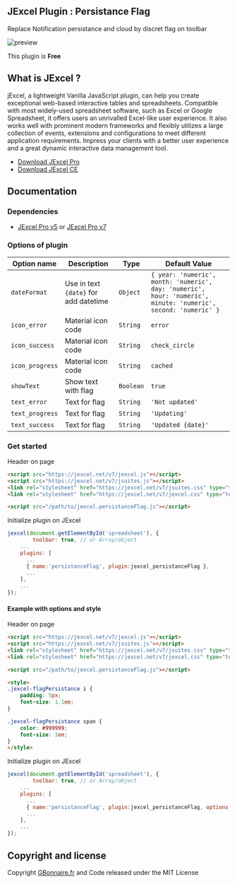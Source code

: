 
## JExcel Plugin : Persistance Flag

 Replace Notification persistance and cloud by discret flag on toolbar

![preview](https://user-images.githubusercontent.com/52194475/94907348-4e4ed600-04a0-11eb-9039-30c5feadb5ca.png)


This plugin is **Free**

## What is JExcel ?

jExcel, a lightweight Vanilla JavaScript plugin, can help you create exceptional web-based interactive tables and spreadsheets. Compatible with most widely-used spreadsheet software, such as Excel or Google Spreadsheet, it offers users an unrivalled Excel-like user experience. It also works well with prominent modern frameworks and flexibly utilizes a large collection of events, extensions and configurations to meet different application requirements. Impress your clients with a better user experience and a great dynamic interactive data management tool.

- [Download JExcel Pro](https://www.jexcel.net) 
- [Download JExcel CE](https://bossanova.uk/jexcel/)

## Documentation

### Dependencies

- [JExcel Pro v5](https://www.jexcel.net/v5) or [JExcel Pro v7](https://www.jexcel.net/v7)  

### Options of plugin

<table>
	<thead>
		<tr>
			<th>Option name</th>
			<th>Description</th>
			<th>Type</th>
			<th>Default Value</th>
		</tr>
	</thead>
	<tbody>
  <tr>
			<td><code>dateFormat</code></td>
			<td>Use in text <code>{date}</code> for add datetime</td>
			<td><code>Object</code></td>
			<td><code>{ year: 'numeric', month: 'numeric', day: 'numeric', hour: 'numeric', minute: 'numeric', second: 'numeric' }</code></td>
		</tr>
		<tr>
			<td><code>icon_error</code></td>
			<td>Material icon code</td>
			<td><code>String</code></td>
			<td><code>error</code></td>
		</tr>
    <tr>
			<td><code>icon_success</code></td>
			<td>Material icon code</td>
			<td><code>String</code></td>
			<td><code>check_circle</code></td>
		</tr>
    <tr>
			<td><code>icon_progress</code></td>
			<td>Material icon code</td>
			<td><code>String</code></td>
			<td><code>cached</code></td>
		</tr>
    <tr>
			<td><code>showText</code></td>
			<td>Show text with flag
      </td>
			<td><code>Boolean</code></td>
			<td><code>true</code></td>
		</tr>
    <tr>
      <td><code>text_error</code></td>
			<td>Text for flag
      </td>
			<td><code>String</code></td>
			<td><code>'Not updated'</code></td>
    </tr>
    <tr>
      <td><code>text_progress</code></td>
			<td>Text for flag
      </td>
			<td><code>String</code></td>
			<td><code>'Updating'</code></td>
    </tr>
    <tr>
      <td><code>text_success</code></td>
			<td>Text for flag
      </td>
			<td><code>String</code></td>
			<td><code>'Updated {date}'</code></td>
    </tr>
	</tbody>
</table>

### Get started

Header on page
```HTML
<script src="https://jexcel.net/v7/jexcel.js"></script>
<script src="https://jexcel.net/v7/jsuites.js"></script>
<link rel="stylesheet" href="https://jexcel.net/v7/jsuites.css" type="text/css" />
<link rel="stylesheet" href="https://jexcel.net/v7/jexcel.css" type="text/css" />

<script src="/path/to/jexcel.persistanceFlag.js"></script>
```

Initialize plugin on JExcel
```JavaScript
jexcel(document.getElementById('spreadsheet'), {
        toolbar: true, // or Array/object
	...
	plugins: [
      ...
      { name:'persistanceFlag', plugin:jexcel_persistanceFlag },
      ...  
    ],
    ...
});
```

#### Example with options and style

Header on page
```HTML
<script src="https://jexcel.net/v7/jexcel.js"></script>
<script src="https://jexcel.net/v7/jsuites.js"></script>
<link rel="stylesheet" href="https://jexcel.net/v7/jsuites.css" type="text/css" />
<link rel="stylesheet" href="https://jexcel.net/v7/jexcel.css" type="text/css" />

<script src="/path/to/jexcel.persistanceFlag.js"></script>

<style>
.jexcel-flagPersistance i {
    padding: 5px;
    font-size: 1.1em;
}

.jexcel-flagPersistance span {
    color: #999999;
    font-size: 1em;
}
</style>
```

Initialize plugin on JExcel
```JavaScript
jexcel(document.getElementById('spreadsheet'), {
        toolbar: true, // or Array/object
	...
	plugins: [
      ...
      { name:'persistanceFlag', plugin:jexcel_persistanceFlag, options:{showText:false} },
      ...  
    ],
    ...
});
```

## Copyright and license

Copyright [GBonnaire.fr](https://www.gbonnaire.fr) and Code released under the MIT License
